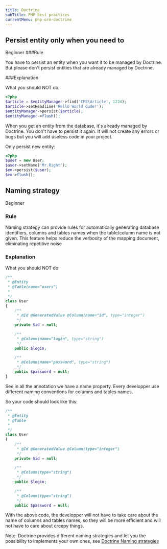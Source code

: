 ```yaml
---
title: Doctrine
subTitle: PHP Best practices
currentMenu: php-orm-doctrine
---
```


## Persist entity only when you need to
<span class="label label-success pull-right">Beginner</span>
###Rule

<div class="alert alert-info">You have to persist an entity when you want it to be managed by Doctrine. But please don't
persist entities that are already managed by Doctrine.</div>

###Explanation

<div class="alert alert-danger">What you should NOT do:</div>

```php
<?php
$article = $entityManager->find('CMS\Article', 1234);
$article->setHeadline('Hello World dude!');
$entityManager->persist($article);
$entityManager->flush();
```

When you get an entity from the database, it's already managed by Doctrine. You don't have to persist it again. It will not create
any errors or bugs but you will add useless code in your project.
<div class="alert alert-success">Only persist new entity:</div>

```php
<?php
$user = new User;
$user->setName('Mr.Right');
$em->persist($user);
$em->flush();
```

## Naming strategy 
<span class="label label-success pull-right">Beginner</span>

### Rule 

<div class="alert alert-info">Naming strategy can provide rules for automatically generating database identifiers, 
columns and tables names when the table/column name is not given. This feature helps reduce the verbosity of the mapping document, eliminating repetitive noise</div>

### Explanation

<div class="alert alert-danger">What you should NOT do:</div>

```php
/**
 * @Entity
 * @Table(name="users")
 *
 */
class User
{
    /**
     * @Id @GeneratedValue @Column(name="id", type="integer")
     */
    private $id = null;

    /**
     * @Column(name="login", type="string")
     */
    public $login;

    /**
     * @Column(name="password", type="string")
     */
    public $password = null;
}
```

See in all the annotation we have a name property. Every developper use different naming conventions for columns and tables names.


<div class="alert alert-success">So your code should look like this:</div>

```php
/**
 * @Entity
 * @Table
 *
 */
class User
{
    /**
     * @Id @GeneratedValue @Column(type="integer")
     */
    private $id = null;

    /**
     * @Column(type="string")
     */
    public $login;

    /**
     * @Column(type="string")
     */
    public $password = null;
```

With the above code, the developper will not have to take care about the name of columns and tables names, so they will
be more efficient and will not have to care about creepy things.

<div class="alert alert-info">Note: Doctrine provides different naming strategies and let you the possibility to implements 
your own ones, see <a href="https://www.doctrine-project.org/projects/doctrine-orm/en/latest/reference/namingstrategy.html">Doctrine Naming strategies</a></div>
